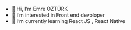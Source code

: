- 👋 Hi, I’m Emre ÖZTÜRK
- 👀 I’m interested in Front end devoloper
- 🌱 I’m currently learning React JS , React Native


<!---
emreozturk465/emreozturk465 is a ✨ special ✨ repository because its `README.md` (this file) appears on your GitHub profile.
You can click the Preview link to take a look at your changes.
--->
